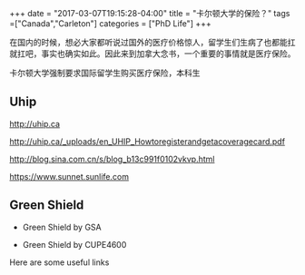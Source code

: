 +++
date = "2017-03-07T19:15:28-04:00"
title = "卡尔顿大学的保险？"
tags =["Canada","Carleton"]
categories = ["PhD Life"]
+++

在国内的时候，想必大家都听说过国外的医疗价格惊人，留学生们生病了也都能扛就扛吧，事实也确实如此。因此来到加拿大念书，一个重要的事情就是医疗保险。

卡尔顿大学强制要求国际留学生购买医疗保险，本科生

## Uhip

http://uhip.ca

http://uhip.ca/_uploads/en_UHIP_Howtoregisterandgetacoveragecard.pdf

http://blog.sina.com.cn/s/blog_b13c991f0102vkvp.html

https://www.sunnet.sunlife.com


## Green Shield

* Green Shield by GSA

* Green Shield by CUPE4600

Here are some useful links



